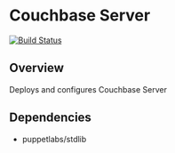 # Couchbase Server

[![Build Status](https://travis-ci.org/spjmurray/puppet-couchbase_server.png?branch=master)](https://travis-ci.org/spjmurray/puppet-couchbase_server)

## Overview

Deploys and configures Couchbase Server

## Dependencies

* puppetlabs/stdlib
